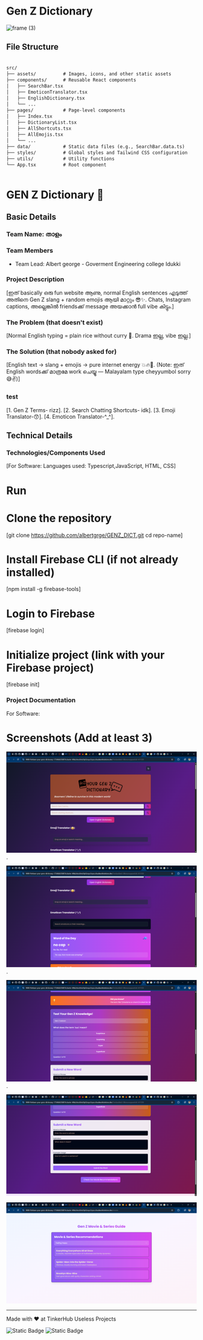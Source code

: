 #  Gen Z Dictionary 
<img width="3188" height="1202" alt="frame (3)" src="https://github.com/user-attachments/assets/517ad8e9-ad22-457d-9538-a9e62d137cd7" />

## File Structure

```

src/
├── assets/          # Images, icons, and other static assets
├── components/      # Reusable React components
│   ├── SearchBar.tsx
│   ├── EmoticonTranslator.tsx
│   ├── EnglishDictionary.tsx
│   └── ...
├── pages/           # Page-level components
│   ├── Index.tsx
│   ├── DictionaryList.tsx
│   ├── AllShortcuts.tsx
│   ├── AllEmojis.tsx
│   └── ...
├── data/            # Static data files (e.g., SearchBar.data.ts)
├── styles/          # Global styles and Tailwind CSS configuration
├── utils/           # Utility functions
└── App.tsx          # Root component


```

# GEN Z Dictionary 🎯


## Basic Details
### Team Name: താളം


### Team Members
- Team Lead: Albert george - Goverment Engineering college Idukki


### Project Description

[ഇത് basically ഒരു fun website ആണു, normal English sentences എടുത്ത് അതിനെ Gen Z slang + random emojis ആയി മാറ്റും 😎✨. Chats, Instagram captions, അല്ലെങ്കിൽ friends‌ക്ക് message അയക്കാൻ full vibe കിട്ടും.]

### The Problem (that doesn't exist)
[Normal English typing = plain rice without curry 🍚. Drama ഇല്ല, vibe ഇല്ല.]

### The Solution (that nobody asked for)
[English text → slang + emojis → pure internet energy 💥🔥💃.
(Note: ഇത് English words‌ക്ക് മാത്രമേ work ചെയ്യൂ — Malayalam type cheyyumbol sorry 😅✌️)]

### test
[1. Gen Z Terms- rizz].
[2. Search Chatting Shortcuts- idk].
[3. Emoji Translator-😙].
[4. Emoticon Translator-^_^].


## Technical Details
### Technologies/Components Used
[For Software:
Languages used: Typescript,JavaScript, HTML, CSS]

# Run
# Clone the repository
[git clone https://github.com/albertgrge/GENZ_DICT.git
cd repo-name]

# Install Firebase CLI (if not already installed)
[npm install -g firebase-tools]

# Login to Firebase
[firebase login]

# Initialize project (link with your Firebase project)
[firebase init]


### Project Documentation
For Software:

# Screenshots (Add at least 3)
![image alt](https://github.com/albertgrge/GENZ_DICT/blob/main/genz-lingo-lab%20-%20Google%20Chrome%2009_08_2025%2004_22_21.png).

![image alt](https://github.com/albertgrge/GENZ_DICT/blob/main/genz-lingo-lab%20-%20Google%20Chrome%2009_08_2025%2004_22_42.png).

![image alt](https://github.com/albertgrge/GENZ_DICT/blob/main/genz-lingo-lab%20-%20Google%20Chrome%2009_08_2025%2004_22_51.png).

![image alt](https://github.com/albertgrge/GENZ_DICT/blob/main/genz-lingo-lab%20-%20Google%20Chrome%2009_08_2025%2004_22_58.png)


![image alt](https://github.com/albertgrge/GENZ_DICT/blob/main/genz-lingo-lab%20-%20Google%20Chrome%2009_08_2025%2004_23_06.png)

---
Made with ❤️ at TinkerHub Useless Projects 

![Static Badge](https://img.shields.io/badge/TinkerHub-24?color=%23000000&link=https%3A%2F%2Fwww.tinkerhub.org%2F)
![Static Badge](https://img.shields.io/badge/UselessProjects--25-25?link=https%3A%2F%2Fwww.tinkerhub.org%2Fevents%2FQ2Q1TQKX6Q%2FUseless%2520Projects)



